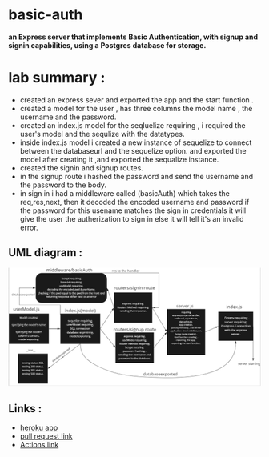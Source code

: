 # basic-auth
**an Express server that implements Basic Authentication, with signup and signin capabilities, using a Postgres database for storage.**


# lab summary :

* created an express  sever and exported the app and the start function .
* created a model for the user , has three columns the model name , the username and the password.
* created an index.js model for the seqluelize requiring , i required the user's model and the sequlize with the datatypes.
* inside index.js model i created a new instance of sequelize to connect between the databaseurl and the sequelize option. and exported the model after creating it ,and exported the sequalize instance.
* created the signin and signup routes.
* in the signup route i hashed the password and send the username and the password to the body.
* in sign in i had a middleware called (basicAuth) which takes the req,res,next, then it decoded the encoded username and password if the password for this usename matches the sign in credentials it will give the user the autherization to sign in else it will tell it's an invalid error.

##  UML diagram :
![](./class06.png)

## Links :
* [heroku app](https://class06-prod-app.herokuapp.com/)
* [pull request link](https://github.com/ibrahimalaqoul/basic-auth/pull/3)
* [ Actions link](https://github.com/ibrahimalaqoul/basic-auth/actions)
